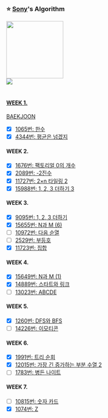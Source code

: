 
### :star: [Sony](https://github.com/xoxeez)'s Algorithm
<td align="center">
 <a href="https://github.com/xoxeez">
  <img src="https://avatars.githubusercontent.com/u/52715471?v=4?s=100" width="150px;"/>
</td>
</br>

<img src="https://img.shields.io/badge/JAVA-007396?style=flat-square&logo=java&logoColor=white">
</br>

#

#### WEEK 1.
 [BAEKJOON](https://www.acmicpc.net/)
 - [x] [1065번: 한수](https://www.acmicpc.net/problem/1065)
 - [x] [4344번: 평균은 넘겠지](https://www.acmicpc.net/problem/4344)

#### WEEK 2.
 - [x] [1676번: 팩토리얼 0의 개수](https://www.acmicpc.net/problem/1676)
 - [x] [2089번: -2진수](https://www.acmicpc.net/problem/2089)
 - [x] [11727번: 2×n 타일링 2](https://www.acmicpc.net/problem/11727)
 - [x] [15988번: 1, 2, 3 더하기 3](https://www.acmicpc.net/problem/15988)

#### WEEK 3.
 - [x] [9095번: 1, 2, 3 더하기](https://www.acmicpc.net/problem/9095)
 - [x] [15655번: N과 M (6)](https://www.acmicpc.net/problem/15655)
 - [ ] [10972번: 다음 순열](https://www.acmicpc.net/problem/10972)
 - [ ] [2529번: 부등호](https://www.acmicpc.net/problem/2529)
 - [x] [11723번: 집합](https://www.acmicpc.net/problem/11723)

#### WEEK 4.
- [x] [15649번: N과 M (1)](https://www.acmicpc.net/problem/15649)
- [x] [14889번: 스타트와 링크](https://www.acmicpc.net/problem/14889)
- [ ] [13023번: ABCDE](https://www.acmicpc.net/problem/13023)

#### WEEK 5.
 - [x] [1260번: DFS와 BFS](https://www.acmicpc.net/problem/1260)
 - [ ] [14226번: 이모티콘](https://www.acmicpc.net/problem/14226)

#### WEEK 6.
 - [x] [1991번: 트리 순회](https://www.acmicpc.net/problem/1991)
 - [x] [12015번: 가장 긴 증가하는 부분 수열 2](https://www.acmicpc.net/problem/12015)
 - [ ] [1783번: 병든 나이트](https://www.acmicpc.net/problem/1783)

#### WEEK 7.
 - [ ] [10815번: 숫자 카드](https://www.acmicpc.net/problem/10815)
 - [x] [1074번: Z](https://www.acmicpc.net/problem/1074)
